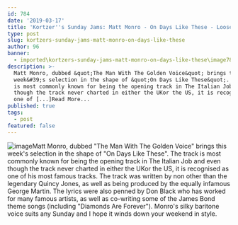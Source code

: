 ```yaml
---
id: 784
date: '2019-03-17'
title: 'Kortzer''s Sunday Jams: Matt Monro - On Days Like These - Loose Lips'
type: post
slug: kortzers-sunday-jams-matt-monro-on-days-like-these
author: 96
banner:
  - imported\kortzers-sunday-jams-matt-monro-on-days-like-these\image784.jpeg
description: >-
  Matt Monro, dubbed &quot;The Man With The Golden Voice&quot; brings this
  week&#39;s selection in the shape of &quot;On Days Like These&quot;. The track
  is most commonly known for being the opening track in The Italian Job and even
  though the track never charted in either the UKor the US, it is recognised as
  one of [...]Read More...
published: true
tags:
  - post
featured: false
---
```

![image](../imported\kortzers-sunday-jams-matt-monro-on-days-like-these\image784.jpeg)Matt Monro, dubbed "The Man With The Golden Voice" brings this week's selection in the shape of "On Days Like These". The track is most commonly known for being the opening track in The Italian Job and even though the track never charted in either the UKor the US, it is recognised as one of his most famous tracks. The track was written by non other than the legendary Quincy Jones, as well as being produced by the equally infamous George Martin. The lyrics were also penned by Don Black who has worked for many famous artists, as well as co-writing some of the James Bond theme songs (including "Diamonds Are Forever"). Monro's silky baritone voice suits any Sunday and I hope it winds down your weekend in style.